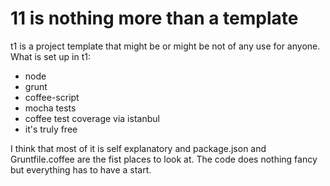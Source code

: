 # 11 is nothing more than a template

t1 is a project template that might be or might be not of any use for anyone.
What is set up in t1:
* node
* grunt
* coffee-script
* mocha tests
* coffee test coverage via istanbul
* it's truly free

I think that most of it is self explanatory and package.json
and Gruntfile.coffee are the fist places to look at.
The code does nothing fancy but everything has to have a start.
